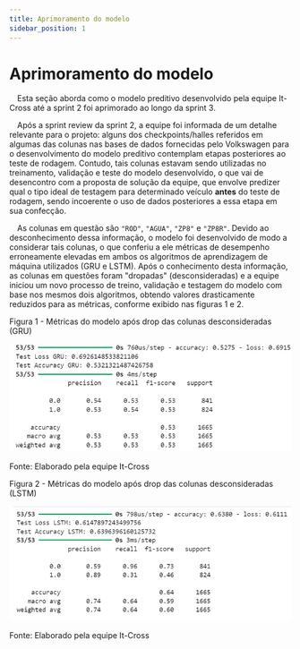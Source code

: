 ```yaml
---
title: Aprimoramento do modelo
sidebar_position: 1
---
```


# Aprimoramento do modelo

&emsp;Esta seção aborda como o modelo preditivo desenvolvido pela equipe It-Cross até a sprint 2 foi aprimorado ao longo da sprint 3.

&emsp;Após a sprint review da sprint 2, a equipe foi informada de um detalhe relevante para o projeto: alguns dos checkpoints/halles referidos em algumas das colunas nas bases de dados fornecidas pelo Volkswagen para o desenvolvimento do modelo preditivo contemplam etapas posteriores ao teste de rodagem. Contudo, tais colunas estavam sendo utilizadas no treinamento, validação e teste do modelo desenvolvido, o que vai de desencontro com a proposta de solução da equipe, que envolve predizer qual o tipo ideal de testagem para determinado veículo **antes** do teste de rodagem, sendo incoerente o uso de dados posteriores a essa etapa em sua confecção.

&emsp;As colunas em questão são ``"ROD"``, ``"AGUA"``, ``"ZP8"`` e ``"ZP8R"``. Devido ao desconhecimento dessa informação, o modelo foi desenvolvido de modo a considerar tais colunas, o que conferiu a ele métricas de desempenho erroneamente elevadas em ambos os algoritmos de aprendizagem de máquina utilizados (GRU e LSTM). Após o conhecimento desta informação, as colunas em questões foram "dropadas" (desconsideradas) e a equipe iniciou um novo processo de treino, validação e testagem do modelo com base nos mesmos dois algoritmos, obtendo valores drasticamente reduzidos para as métricas, conforme exibido nas figuras 1 e 2.

<p style={{textAlign: 'center'}}>Figura 1 - Métricas do modelo após drop das colunas desconsideradas (GRU)</p>

![Infográfico](../../../../static/img/sprint-3/metricas_erroneas_gru.png)

<p style={{textAlign: 'center'}}>Fonte: Elaborado pela equipe It-Cross</p>

<p style={{textAlign: 'center'}}>Figura 2 - Métricas do modelo após drop das colunas desconsideradas (LSTM)</p>

![Infográfico](../../../../static/img/sprint-3/metricas_erroneas_LSTM.png)

<p style={{textAlign: 'center'}}>Fonte: Elaborado pela equipe It-Cross</p>

